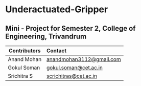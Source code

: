 # Underactuated-Gripper
Mini - Project for Semester 2, College of Engineering, Trivandrum
-------------------------
| Contributors |Contact |
|---|:--|
| Anand Mohan | anandmohan3112@gmail.com |
| Gokul Soman  | gokul.soman@cet.ac.in |
| Srichitra S | scrichitras@cet.ac.in |
